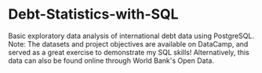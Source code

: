 # Debt-Statistics-with-SQL
Basic exploratory data analysis of international debt data using PostgreSQL. <br> 
Note: The datasets and project objectives are available on DataCamp, and served as a great exercise to demonstrate my SQL skills! Alternatively, this data can also be found online through World Bank's Open Data. 
